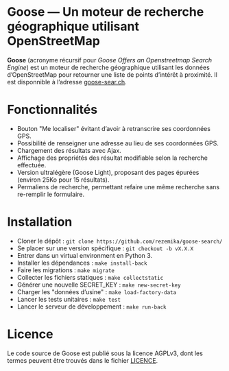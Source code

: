Goose — Un moteur de recherche géographique utilisant OpenStreetMap
===================================================================

**Goose** (acronyme récursif pour *Goose Offers an Openstreetmap Search Engine*) est un moteur de recherche géographique utilisant les données d’OpenStreetMap pour retourner une liste de points d’intérêt à proximité. Il est disponnible à l’adresse [goose-sear.ch](https://goose-sear.ch/).

# Fonctionnalités

- Bouton "Me localiser" évitant d’avoir à retranscrire ses coordonnées GPS.
- Possibilité de renseigner une adresse au lieu de ses coordonnées GPS.
- Chargement des résultats avec Ajax.
- Affichage des propriétés des résultat modifiable selon la recherche effectuée.
- Version ultralégère (Goose Light), proposant des pages épurées (environ 25Ko pour 15 résultats).
- Permaliens de recherche, permettant refaire une même recherche sans re-remplir le formulaire.

# Installation

- Cloner le dépôt : `git clone https://github.com/rezemika/goose-search/`
- Se placer sur une version spécifique : `git checkout -b vX.X.X`
- Entrer dans un virtual environment en Python 3.
- Installer les dépendances : `make install-back`
- Faire les migrations : `make migrate`
- Collecter les fichiers statiques : `make collectstatic`
- Générer une nouvelle SECRET_KEY : `make new-secret-key`
- Charger les "données d’usine" : `make load-factory-data`
- Lancer les tests unitaires : `make test`
- Lancer le serveur de développement : `make run-back`

# Licence

Le code source de Goose est publié sous la licence AGPLv3, dont les termes peuvent être trouvés dans le fichier [LICENCE](LICENCE).
